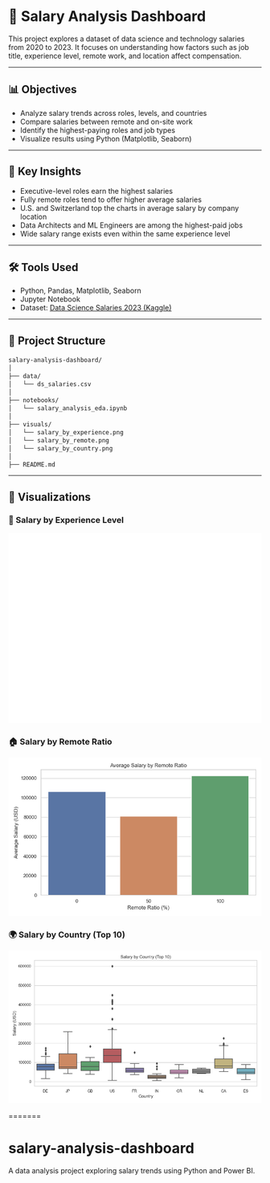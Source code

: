 # 💼 Salary Analysis Dashboard

This project explores a dataset of data science and technology salaries from 2020 to 2023. It focuses on understanding how factors such as job title, experience level, remote work, and location affect compensation.

---

## 📊 Objectives

- Analyze salary trends across roles, levels, and countries
- Compare salaries between remote and on-site work
- Identify the highest-paying roles and job types
- Visualize results using Python (Matplotlib, Seaborn)

---

## 🧠 Key Insights

- Executive-level roles earn the highest salaries
- Fully remote roles tend to offer higher average salaries
- U.S. and Switzerland top the charts in average salary by company location
- Data Architects and ML Engineers are among the highest-paid jobs
- Wide salary range exists even within the same experience level

---

## 🛠️ Tools Used

- Python, Pandas, Matplotlib, Seaborn
- Jupyter Notebook
- Dataset: [Data Science Salaries 2023 (Kaggle)](https://www.kaggle.com/datasets/ruchi798/data-science-job-salaries)

---

## 📂 Project Structure

```
salary-analysis-dashboard/
│
├── data/
│   └── ds_salaries.csv
│
├── notebooks/
│   └── salary_analysis_eda.ipynb
│
├── visuals/
│   └── salary_by_experience.png
│   └── salary_by_remote.png
│   └── salary_by_country.png
│
├── README.md
```

---

## 📸 Visualizations

### 👤 Salary by Experience Level
![Salary by Experience](visuals/salary_by_experience.png)

### 🏠 Salary by Remote Ratio
![Salary by Remote](visuals/salary_by_remote.png)

### 🌍 Salary by Country (Top 10)
![Salary by Country](visuals/salary_by_country.png)


=======
# salary-analysis-dashboard
A data analysis project exploring salary trends using Python and Power BI.

